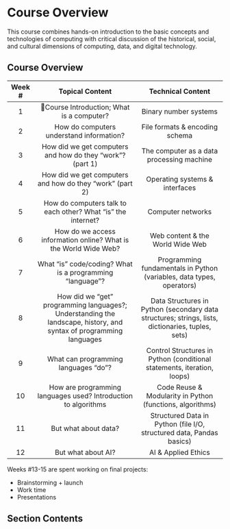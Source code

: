 # Course Overview

This course combines hands-on introduction to the basic concepts and technologies of computing with critical discussion of the historical, social, and cultural dimensions of computing, data, and digital technology.

## Course Overview 

| Week # | Topical Content | Technical Content |
| :---: | :---: | :---: |
| 1 | Course Introduction;  What is a computer? | Binary number systems | 
| 2 | How do computers understand information? | File formats & encoding schema |
| 3 | How did we get computers and how do they “work”? (part 1) | The computer as a data processing machine |
| 4 | How did we get computers and how do they “work” (part 2) | Operating systems & interfaces |
| 5 | How do computers talk to each other? What “is” the internet? | Computer networks |
| 6 | How do we access information online? What is the World Wide Web? | Web content & the World Wide Web |
| 7 | What “is” code/coding? What is a programming “language”? | Programming fundamentals in Python (variables, data types, operators) |
| 8 | How did we “get” programming languages?; Understanding the landscape, history, and syntax of programming languages | Data Structures in Python (secondary data structures; strings, lists, dictionaries, tuples, sets) |
| 9 | What can programming languages “do”? | Control Structures in Python (conditional statements, iteration, loops) | 
| 10 | How are programming languages used? Introduction to algorithms | Code Reuse & Modularity in Python (functions, algorithms) | 
| 11 | But what about data? | Structured Data in Python (file I/O, structured data, Pandas basics) |
| 12 | But what about AI? | AI & Applied Ethics |

Weeks #13-15 are spent working on final projects:
- Brainstorming + launch 
- Work time 
- Presentations

## <i class="fa-solid fa-list-ol" aria-hidden="true"></i> Section Contents

```{tableofcontents}
```

